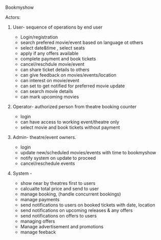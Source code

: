 Bookmyshow

Actors:

1. User- sequence of operations by end user
    - Login/registration
    - search prefered movie/event based on language ot others
    - select date&time , select seats
    - apply if any offers available
    - complete payment and book tickets
    - cancel/reschdule movie/event
    - can share ticket details to others
    - can give feedback on movies/events/location
    - can interest on movie/event
    - can set to get notified for preferred movie update
    - can search movie details 
    - can mark upcoming movies 

2. Operator- authorized person from theatre booking counter
    - login
    - can have access to working event/theatre only
    - select movie and book tickets without payment 

3. Admin- theatre/event owners. 
    - login
    - update new/scheduled movies/events with time to bookmyshow
    - notify system on update to proceed
    - cancel/reschedule events

4. System - 
    - show near by theatres first to users
    - calcualte total price and send to user
    - manage booking, (handle concurrent bookings)
    - manage payments
    - send notifications to users on booked tickets with date, location
    - send notifications on upcoming releases & any offers
    - send notifications on offers to users
    - managing offers
    - Manage advertisement and promotions
    - manage feeback


